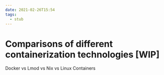 ```yaml
---
date: 2021-02-26T15:54
tags: 
  - stub
---
```


# Comparisons of different containerization technologies [WIP]

Docker vs Lmod vs Nix vs Linux Containers

